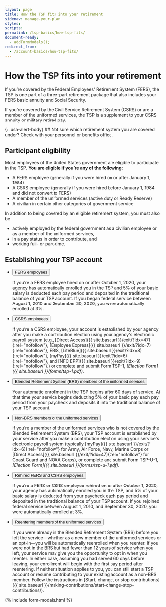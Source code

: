 ```yaml
---
layout: page
title: How the TSP fits into your retirement
sidenav: manage-your-plan
styles:
scripts:
permalink: /tsp-basics/how-tsp-fits/
document-ready:
  - addFormModals();
redirect_from:
  - /account-basics/how-tsp-fits/
---
```


# How the TSP fits into your retirement

If you’re covered by the <span data-term="Federal Employees' Retirement System (FERS)" class="js-glossary-toggle term term-end">Federal Employees' Retirement System (FERS)</span>, the TSP is one part of a three-part retirement package that also includes your FERS basic annuity and Social Security.

If you’re covered by the <span data-term="Civil Service Retirement System (CSRS)" class="js-glossary-toggle term term-end">Civil Service Retirement System (CSRS)</span> or are a member of the <span data-term="Uniformed Services" class="js-glossary-toggle term term-end">uniformed services</span>, the TSP is a supplement to your CSRS annuity or military retired pay.


<div class="usa-alert usa-alert-info" markdown="1">
{: .usa-alert-body}
## Not sure which retirement system you are covered under?
Check with your personnel or benefits office.
</div>


## Participant eligibility

Most employees of the United States government are eligible to participate in the TSP. **You are eligible if you’re any of the following:**

- A FERS employee (generally if you were hired on or after January 1, 1984)
- A CSRS employee (generally if you were hired before January 1, 1984 and did not convert to FERS)
- A member of the uniformed services (active duty or Ready Reserve)
- A civilian in certain other categories of government service

In addition to being covered by an eligible retirement system, you must also be

- actively employed by the federal government as a civilian employee or as a member of the uniformed services,
- in a pay status in order to contribute, and
- working full- or part-time.

## Establishing your TSP account

<ul class="usa-accordion">
  <li>
    <button class="usa-accordion-button"
      aria-expanded="true"
      aria-controls="a1">
      FERS employees
    </button>
<div id="a1" class="usa-accordion-content" markdown="1">

If you’re a FERS employee hired on or after October 1, 2020, your agency has automatically enrolled you in the TSP and 5% of your basic salary is deducted each pay period and deposited in the traditional balance of your TSP account. If you began federal service between August 1, 2010 and September 30, 2020, you were automatically enrolled at 3%.

<!-- To make a contribution election, use your agency’s electronic payroll system (e.g., [Direct Access]({{ site.baseurl }}/exit/?idx=47){:rel="nofollow"}, [Employee Express]({{ site.baseurl }}/exit/?idx=7){:rel="nofollow"}, EBIS, [LiteBlue]({{ site.baseurl }}/exit/?idx=8){:rel="nofollow"}, [myPay]({{ site.baseurl }}/exit/?idx=6){:rel="nofollow"}, and [NFC EPP]({{ site.baseurl }}/exit/?idx=9){:rel="nofollow"}.) or complete and submit Form TSP-1, *[Election Form]({{ site.baseurl }}/forms/tsp-1.pdf)*. -->

</div>
  </li><li>
    <button class="usa-accordion-button"
      aria-expanded="false"
      aria-controls="a2">
      CSRS employees
    </button>
<div id="a2" class="usa-accordion-content" markdown="1">

If you’re a CSRS employee, your account is established by your agency after you make a contribution election using your agency's electronic payroll system (e.g., [Direct Access]({{ site.baseurl }}/exit/?idx=47){:rel="nofollow"}, [Employee Express]({{ site.baseurl }}/exit/?idx=7){:rel="nofollow"}, EBIS, [LiteBlue]({{ site.baseurl }}/exit/?idx=8){:rel="nofollow"}, [myPay]({{ site.baseurl }}/exit/?idx=6){:rel="nofollow"}, and [NFC EPP]({{ site.baseurl }}/exit/?idx=9){:rel="nofollow"}.) or complete and submit Form TSP-1, *[Election Form]({{ site.baseurl }}/forms/tsp-1.pdf)*.

</div>
  </li><li>
    <button class="usa-accordion-button"
      aria-expanded="false"
      aria-controls="a3">
      Blended Retirement System (BRS) members of the uniformed services
    </button>
<div id="a3" class="usa-accordion-content" markdown="1">

Your automatic enrollment in the TSP begins after 60 days of service. At that time your service begins deducting 5% of your basic pay each pay period from your paycheck and deposits it into the traditional balance of your TSP account.

</div>
  </li><li>
    <button class="usa-accordion-button"
      aria-expanded="false"
      aria-controls="a4">
      Non-BRS members of the uniformed services
    </button>
<div id="a4" class="usa-accordion-content" markdown="1">

If you’re a member of the uniformed services who is not covered by the Blended Retirement System (BRS), your TSP account is established by your service after you make a contribution election using your service's electronic payroll system (typically [myPay]({{ site.baseurl }}/exit/?idx=6){:rel="nofollow"} for Army, Air Force, Navy, Marine Corps or [Direct Access]({{ site.baseurl }}/exit/?idx=47){:rel="nofollow"} for Coast Guard and NOAA Corps), or complete and submit Form TSP-U-1, *[Election Form]({{ site.baseurl }}/forms/tsp-u-1.pdf)*.

</div>
  </li><li>
    <button class="usa-accordion-button"
      aria-expanded="false"
      aria-controls="a5">
      Rehired FERS and CSRS employees
    </button>
<div id="a5" class="usa-accordion-content" markdown="1">

If you’re a FERS or CSRS employee rehired on or after October 1, 2020,  your agency has automatically enrolled you in the TSP, and 5% of your basic salary is deducted from your paycheck each pay period and deposited in the traditional balance of your TSP account. If you rejoined federal service between August 1, 2010, and September 30, 2020, you were automatically enrolled at 3%.

</div>
  </li>
  <li>
    <button class="usa-accordion-button"
      aria-expanded="false"
      aria-controls="a6">
      Reentering members of the uniformed services
    </button>
<div id="a6" class="usa-accordion-content" markdown="1">

If you were already in the Blended Retirement System (BRS) before you left the service—whether as a new member of the uniformed services or an opt-in—you will be automatically reenrolled when you reenter. If you were not in the BRS but had fewer than 12 years of service when you left, your service may give you the opportunity to opt in when you reenter. In either case, assuming you had served 60 days before leaving, your enrollment will begin with the first pay period after reentering. If neither situation applies to you, you can still start a TSP account or resume contributing to your existing account as a non-BRS member. Follow the instructions in [Start, change, or stop contributions]({{ site.baseurl }}/making-contributions/start-change-stop-contributions/).

</div>
  </li>
</ul>

{% include form-modals.html %}
